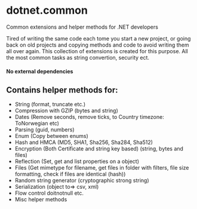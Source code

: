 # dotnet.common
Common extensions and helper methods for .NET developers

Tired of writing the same code each tome you start a new project, or going back on old projects and copying methods and code to avoid writing them all over again. This collection of extensions is created for this purpose. All the most common tasks as string convertion, security ect.

#### No external dependencies

## Contains helper methods for:
* String (format, truncate etc.)
* Compression with GZIP (bytes and string)
* Dates (Remove seconds, remove ticks, to Country timezone: ToNorwegian etc)
* Parsing (guid, numbers)
* Enum (Copy between enums)
* Hash and HMCA (MD5, SHA1, Sha256, Sha284, Sha512)
* Encryption (Both Certificate and string key based) (string, bytes and files)
* Reflection (Set, get and list properties on a object)
* Files (Get mimetype for filename, get files in folder with filters, file size formatting, check if files are identical (hash))
* Random string generator (cryptographic strong string)
* Serialization (object to=> csv, xml)
* Flow control doitnotnull etc.
* Misc helper methods
